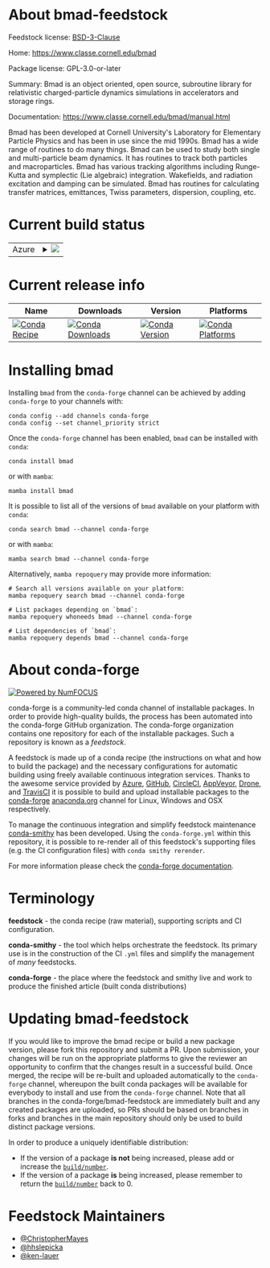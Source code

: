 About bmad-feedstock
====================

Feedstock license: [BSD-3-Clause](https://github.com/conda-forge/bmad-feedstock/blob/main/LICENSE.txt)

Home: https://www.classe.cornell.edu/bmad

Package license: GPL-3.0-or-later

Summary: Bmad is an object oriented, open source, subroutine library for relativistic charged-particle dynamics simulations in accelerators and storage rings.

Documentation: https://www.classe.cornell.edu/bmad/manual.html

Bmad has been developed at Cornell University's Laboratory for Elementary
Particle Physics and has been in use since the mid 1990s.
Bmad has a wide range of routines to do many things.
Bmad can be used to study both single and multi-particle
beam dynamics. It has routines to track both particles and
macroparticles. Bmad has various tracking algorithms including
Runge-Kutta and symplectic (Lie algebraic) integration.
Wakefields, and radiation excitation and damping can be simulated.
Bmad has routines for calculating transfer matrices, emittances,
Twiss parameters, dispersion, coupling, etc.


Current build status
====================


<table>
    
  <tr>
    <td>Azure</td>
    <td>
      <details>
        <summary>
          <a href="https://dev.azure.com/conda-forge/feedstock-builds/_build/latest?definitionId=12819&branchName=main">
            <img src="https://dev.azure.com/conda-forge/feedstock-builds/_apis/build/status/bmad-feedstock?branchName=main">
          </a>
        </summary>
        <table>
          <thead><tr><th>Variant</th><th>Status</th></tr></thead>
          <tbody><tr>
              <td>linux_64_hdf51.14.3mpinompi</td>
              <td>
                <a href="https://dev.azure.com/conda-forge/feedstock-builds/_build/latest?definitionId=12819&branchName=main">
                  <img src="https://dev.azure.com/conda-forge/feedstock-builds/_apis/build/status/bmad-feedstock?branchName=main&jobName=linux&configuration=linux%20linux_64_hdf51.14.3mpinompi" alt="variant">
                </a>
              </td>
            </tr><tr>
              <td>linux_64_hdf51.14.3mpiopenmpi</td>
              <td>
                <a href="https://dev.azure.com/conda-forge/feedstock-builds/_build/latest?definitionId=12819&branchName=main">
                  <img src="https://dev.azure.com/conda-forge/feedstock-builds/_apis/build/status/bmad-feedstock?branchName=main&jobName=linux&configuration=linux%20linux_64_hdf51.14.3mpiopenmpi" alt="variant">
                </a>
              </td>
            </tr><tr>
              <td>linux_64_hdf51.14.4mpinompi</td>
              <td>
                <a href="https://dev.azure.com/conda-forge/feedstock-builds/_build/latest?definitionId=12819&branchName=main">
                  <img src="https://dev.azure.com/conda-forge/feedstock-builds/_apis/build/status/bmad-feedstock?branchName=main&jobName=linux&configuration=linux%20linux_64_hdf51.14.4mpinompi" alt="variant">
                </a>
              </td>
            </tr><tr>
              <td>linux_64_hdf51.14.4mpiopenmpi</td>
              <td>
                <a href="https://dev.azure.com/conda-forge/feedstock-builds/_build/latest?definitionId=12819&branchName=main">
                  <img src="https://dev.azure.com/conda-forge/feedstock-builds/_apis/build/status/bmad-feedstock?branchName=main&jobName=linux&configuration=linux%20linux_64_hdf51.14.4mpiopenmpi" alt="variant">
                </a>
              </td>
            </tr><tr>
              <td>osx_64_hdf51.14.3mpinompi</td>
              <td>
                <a href="https://dev.azure.com/conda-forge/feedstock-builds/_build/latest?definitionId=12819&branchName=main">
                  <img src="https://dev.azure.com/conda-forge/feedstock-builds/_apis/build/status/bmad-feedstock?branchName=main&jobName=osx&configuration=osx%20osx_64_hdf51.14.3mpinompi" alt="variant">
                </a>
              </td>
            </tr><tr>
              <td>osx_64_hdf51.14.3mpiopenmpi</td>
              <td>
                <a href="https://dev.azure.com/conda-forge/feedstock-builds/_build/latest?definitionId=12819&branchName=main">
                  <img src="https://dev.azure.com/conda-forge/feedstock-builds/_apis/build/status/bmad-feedstock?branchName=main&jobName=osx&configuration=osx%20osx_64_hdf51.14.3mpiopenmpi" alt="variant">
                </a>
              </td>
            </tr><tr>
              <td>osx_64_hdf51.14.4mpinompi</td>
              <td>
                <a href="https://dev.azure.com/conda-forge/feedstock-builds/_build/latest?definitionId=12819&branchName=main">
                  <img src="https://dev.azure.com/conda-forge/feedstock-builds/_apis/build/status/bmad-feedstock?branchName=main&jobName=osx&configuration=osx%20osx_64_hdf51.14.4mpinompi" alt="variant">
                </a>
              </td>
            </tr><tr>
              <td>osx_64_hdf51.14.4mpiopenmpi</td>
              <td>
                <a href="https://dev.azure.com/conda-forge/feedstock-builds/_build/latest?definitionId=12819&branchName=main">
                  <img src="https://dev.azure.com/conda-forge/feedstock-builds/_apis/build/status/bmad-feedstock?branchName=main&jobName=osx&configuration=osx%20osx_64_hdf51.14.4mpiopenmpi" alt="variant">
                </a>
              </td>
            </tr><tr>
              <td>osx_arm64_hdf51.14.3mpinompi</td>
              <td>
                <a href="https://dev.azure.com/conda-forge/feedstock-builds/_build/latest?definitionId=12819&branchName=main">
                  <img src="https://dev.azure.com/conda-forge/feedstock-builds/_apis/build/status/bmad-feedstock?branchName=main&jobName=osx&configuration=osx%20osx_arm64_hdf51.14.3mpinompi" alt="variant">
                </a>
              </td>
            </tr><tr>
              <td>osx_arm64_hdf51.14.3mpiopenmpi</td>
              <td>
                <a href="https://dev.azure.com/conda-forge/feedstock-builds/_build/latest?definitionId=12819&branchName=main">
                  <img src="https://dev.azure.com/conda-forge/feedstock-builds/_apis/build/status/bmad-feedstock?branchName=main&jobName=osx&configuration=osx%20osx_arm64_hdf51.14.3mpiopenmpi" alt="variant">
                </a>
              </td>
            </tr><tr>
              <td>osx_arm64_hdf51.14.4mpinompi</td>
              <td>
                <a href="https://dev.azure.com/conda-forge/feedstock-builds/_build/latest?definitionId=12819&branchName=main">
                  <img src="https://dev.azure.com/conda-forge/feedstock-builds/_apis/build/status/bmad-feedstock?branchName=main&jobName=osx&configuration=osx%20osx_arm64_hdf51.14.4mpinompi" alt="variant">
                </a>
              </td>
            </tr><tr>
              <td>osx_arm64_hdf51.14.4mpiopenmpi</td>
              <td>
                <a href="https://dev.azure.com/conda-forge/feedstock-builds/_build/latest?definitionId=12819&branchName=main">
                  <img src="https://dev.azure.com/conda-forge/feedstock-builds/_apis/build/status/bmad-feedstock?branchName=main&jobName=osx&configuration=osx%20osx_arm64_hdf51.14.4mpiopenmpi" alt="variant">
                </a>
              </td>
            </tr>
          </tbody>
        </table>
      </details>
    </td>
  </tr>
</table>

Current release info
====================

| Name | Downloads | Version | Platforms |
| --- | --- | --- | --- |
| [![Conda Recipe](https://img.shields.io/badge/recipe-bmad-green.svg)](https://anaconda.org/conda-forge/bmad) | [![Conda Downloads](https://img.shields.io/conda/dn/conda-forge/bmad.svg)](https://anaconda.org/conda-forge/bmad) | [![Conda Version](https://img.shields.io/conda/vn/conda-forge/bmad.svg)](https://anaconda.org/conda-forge/bmad) | [![Conda Platforms](https://img.shields.io/conda/pn/conda-forge/bmad.svg)](https://anaconda.org/conda-forge/bmad) |

Installing bmad
===============

Installing `bmad` from the `conda-forge` channel can be achieved by adding `conda-forge` to your channels with:

```
conda config --add channels conda-forge
conda config --set channel_priority strict
```

Once the `conda-forge` channel has been enabled, `bmad` can be installed with `conda`:

```
conda install bmad
```

or with `mamba`:

```
mamba install bmad
```

It is possible to list all of the versions of `bmad` available on your platform with `conda`:

```
conda search bmad --channel conda-forge
```

or with `mamba`:

```
mamba search bmad --channel conda-forge
```

Alternatively, `mamba repoquery` may provide more information:

```
# Search all versions available on your platform:
mamba repoquery search bmad --channel conda-forge

# List packages depending on `bmad`:
mamba repoquery whoneeds bmad --channel conda-forge

# List dependencies of `bmad`:
mamba repoquery depends bmad --channel conda-forge
```


About conda-forge
=================

[![Powered by
NumFOCUS](https://img.shields.io/badge/powered%20by-NumFOCUS-orange.svg?style=flat&colorA=E1523D&colorB=007D8A)](https://numfocus.org)

conda-forge is a community-led conda channel of installable packages.
In order to provide high-quality builds, the process has been automated into the
conda-forge GitHub organization. The conda-forge organization contains one repository
for each of the installable packages. Such a repository is known as a *feedstock*.

A feedstock is made up of a conda recipe (the instructions on what and how to build
the package) and the necessary configurations for automatic building using freely
available continuous integration services. Thanks to the awesome service provided by
[Azure](https://azure.microsoft.com/en-us/services/devops/), [GitHub](https://github.com/),
[CircleCI](https://circleci.com/), [AppVeyor](https://www.appveyor.com/),
[Drone](https://cloud.drone.io/welcome), and [TravisCI](https://travis-ci.com/)
it is possible to build and upload installable packages to the
[conda-forge](https://anaconda.org/conda-forge) [anaconda.org](https://anaconda.org/)
channel for Linux, Windows and OSX respectively.

To manage the continuous integration and simplify feedstock maintenance
[conda-smithy](https://github.com/conda-forge/conda-smithy) has been developed.
Using the ``conda-forge.yml`` within this repository, it is possible to re-render all of
this feedstock's supporting files (e.g. the CI configuration files) with ``conda smithy rerender``.

For more information please check the [conda-forge documentation](https://conda-forge.org/docs/).

Terminology
===========

**feedstock** - the conda recipe (raw material), supporting scripts and CI configuration.

**conda-smithy** - the tool which helps orchestrate the feedstock.
                   Its primary use is in the construction of the CI ``.yml`` files
                   and simplify the management of *many* feedstocks.

**conda-forge** - the place where the feedstock and smithy live and work to
                  produce the finished article (built conda distributions)


Updating bmad-feedstock
=======================

If you would like to improve the bmad recipe or build a new
package version, please fork this repository and submit a PR. Upon submission,
your changes will be run on the appropriate platforms to give the reviewer an
opportunity to confirm that the changes result in a successful build. Once
merged, the recipe will be re-built and uploaded automatically to the
`conda-forge` channel, whereupon the built conda packages will be available for
everybody to install and use from the `conda-forge` channel.
Note that all branches in the conda-forge/bmad-feedstock are
immediately built and any created packages are uploaded, so PRs should be based
on branches in forks and branches in the main repository should only be used to
build distinct package versions.

In order to produce a uniquely identifiable distribution:
 * If the version of a package **is not** being increased, please add or increase
   the [``build/number``](https://docs.conda.io/projects/conda-build/en/latest/resources/define-metadata.html#build-number-and-string).
 * If the version of a package **is** being increased, please remember to return
   the [``build/number``](https://docs.conda.io/projects/conda-build/en/latest/resources/define-metadata.html#build-number-and-string)
   back to 0.

Feedstock Maintainers
=====================

* [@ChristopherMayes](https://github.com/ChristopherMayes/)
* [@hhslepicka](https://github.com/hhslepicka/)
* [@ken-lauer](https://github.com/ken-lauer/)


<!-- dummy commit to enable rerendering -->

